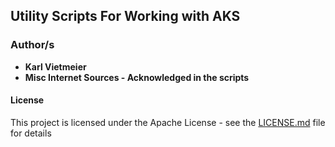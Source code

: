 ## Utility Scripts For Working with AKS

### Author/s

* **Karl Vietmeier**
* **Misc Internet Sources - Acknowledged in the scripts**

#### License

This project is licensed under the Apache License - see the [LICENSE.md](LICENSE.md) file for details
